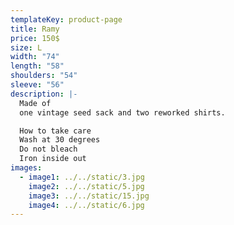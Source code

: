 ```yaml
---
templateKey: product-page
title: Ramy
price: 150$
size: L
width: "74"
length: "58"
shoulders: "54"
sleeve: "56"
description: |-
  Made of 
  one vintage seed sack and two reworked shirts.

  How to take care
  Wash at 30 degrees
  Do not bleach
  Iron inside out
images:
  - image1: ../../static/3.jpg
    image2: ../../static/5.jpg
    image3: ../../static/15.jpg
    image4: ../../static/6.jpg
---
```

